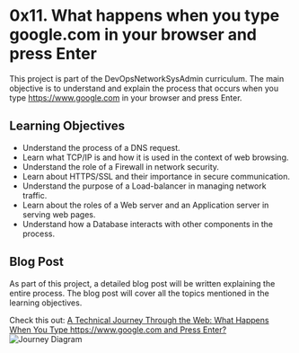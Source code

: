 # 0x11. What happens when you type google.com in your browser and press Enter

This project is part of the DevOpsNetworkSysAdmin curriculum. The main objective is to understand and explain the process that occurs when you type https://www.google.com in your browser and press Enter.

## Learning Objectives

- Understand the process of a DNS request.
- Learn what TCP/IP is and how it is used in the context of web browsing.
- Understand the role of a Firewall in network security.
- Learn about HTTPS/SSL and their importance in secure communication.
- Understand the purpose of a Load-balancer in managing network traffic.
- Learn about the roles of a Web server and an Application server in serving web pages.
- Understand how a Database interacts with other components in the process.

## Blog Post

As part of this project, a detailed blog post will be written explaining the entire process. The blog post will cover all the topics mentioned in the learning objectives.

Check this out: [A Technical Journey Through the Web: What Happens When You Type https://www.google.com and Press Enter?](https://medium.com/@mohannadabdo21/a-technical-journey-through-the-web-what-happens-when-you-type-https-www-google-com-7f11ccbbc8c2)
![Journey Diagram](https://imgur.com/TLsSbBV)
